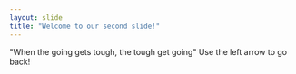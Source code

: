```yaml
---
layout: slide
title: "Welcome to our second slide!"
---
```

"When the going gets tough, the tough get going"
Use the left arrow to go back!
